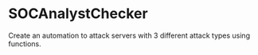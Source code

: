 # SOCAnalystChecker
Create an automation to attack servers with 3 different attack types using functions.
